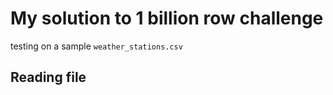 # My solution to 1 billion row challenge

testing on a sample `weather_stations.csv`

## Reading file
